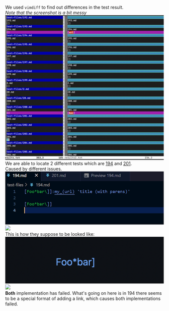 We used `vimdiff` to find out differences in the test result.  
*Note that the screenshot is a bit messy*
![](LR5/vd.png)  
We are able to locate 2 different tests which are [194](https://github.com/nidhidhamnani/markdown-parser/blob/main/test-files/194.md) and [201](https://github.com/nidhidhamnani/markdown-parser/blob/main/test-files/194.md).  
Caused by different issues.  
![](LR5/194.png)  
![](LR5/195.png)  
This is how they suppose to be looked like:  
![](LR5/1941.png)  
![](LR5/1951.png)  
**Both** implementation has failed. 
What's going on here is in 194 there seems to be a special format of adding a link, which causes both implementations failed. 
